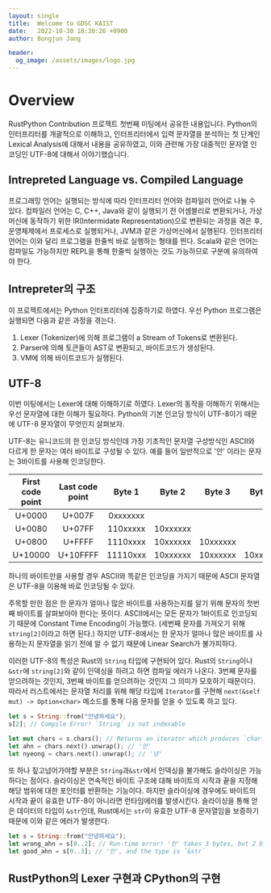 ```yaml
---
layout: single
title:  Welcome to GDSC KAIST
date:   2022-10-30 18:30:26 +0900
author: Bongjun Jang

header:
  og_image: /assets/images/logo.jpg
---
```


# Overview

RustPython Contribution 프로젝트 첫번째 미팅에서 공유한 내용입니다.
Python의 인터프리터를 개괄적으로 이해하고, 인터프리터에서 입력 문자열을 분석하는 첫 단계인
Lexical Analysis에 대해서 내용을 공유하였고, 이와 관련해 가장 대중적인 문자열 인코딩인 UTF-8에 대해서 이야기했습니다.

## Intrepreted Language vs. Compiled Language

프로그래밍 언어는 실행되는 방식에 따라 인터프리터 언어와 컴파일러 언어로 나눌 수 있다.
컴파일러 언어는 C, C++, Java와 같이 실행되기 전 어셈블리로 변환되거나, 가상머신에 동작하기 위한 IR(Intermidate Representation)으로 변환되는 과정을 겪은 후,
운영체제에서 프로세스로 실행되거나, JVM과 같은 가상머신에서 실행된다.
인터프리터 언어는 이와 달리 프로그램을 한줄씩 바로 실행하는 형태를 띈다.
Scala와 같은 언어는 컴파일도 가능하지만 REPL을 통해 한줄씩 실행하는 것도 가능하므로 구분에 유의하여야 한다.

## Intrepreter의 구조

이 프로젝트에서는 Python 인터프리터에 집중하기로 하였다.
우선 Python 프로그램은 실행되면 다음과 같은 과정을 겪는다.

1. Lexer (Tokenizer)에 의해 프로그램이 a Stream of Tokens로 변환된다.
2. Parser에 의해 토큰들이 AST로 변환되고, 바이트코드가 생성된다.
3. VM에 의해 바이트코드가 실행된다.

## UTF-8

이번 미팅에서는 Lexer에 대해 이해하기로 하였다.
Lexer의 동작을 이해하기 위해서는 우선 문자열에 대한 이해가 필요하다.
Python의 기본 인코딩 방식이 UTF-8이기 때문에 UTF-8 문자열이 무엇인지 살펴보자.

UTF-8는 유니코드의 한 인코딩 방식인데 가장 기초적인 문자열 구성방식인 ASCII와 다르게 한 문자는 여러 바이트로 구성될 수 있다.
예를 들어 일반적으로 '안' 이라는 문자는 3바이트를 사용해 인코딩한다.


| First code point | Last code point |  Byte 1  |  Byte 2  |  Byte 3  |  Byte 4  |
| :--------------: | :-------------: | :------: | :------: | :------: | :------: |
|      U+0000      |     U+007F      | 0xxxxxxx |
|      U+0080      |     U+07FF      | 110xxxxx | 10xxxxxx |
|      U+0800      |     U+FFFF      | 1110xxxx | 10xxxxxx | 10xxxxxx |
|     U+10000      |    U+10FFFF     | 11110xxx | 10xxxxxx | 10xxxxxx | 10xxxxxx |

하나의 바이트만을 사용할 경우 ASCII와 똑같은 인코딩을 가지기 때문에 ASCII 문자열은 UTF-8을 이용해 바로 인코딩될 수 있다.

주목할 만한 점은 한 문자가 얼마나 많은 바이트를 사용하는지를 알기 위해 문자의 첫번째 바이트를 살펴보아야 한다는 뜻이다.
ASCII에서는 모든 문자가 1바이트로 인코딩되기 때문에 Constant Time Encoding이 가능했다. (세번째 문자를 가져오기 위해 `string[2]`이라고 하면 된다.)
하지만 UTF-8에서는 한 문자가 얼마나 많은 바이트를 사용하는지 문자열을 읽기 전에 알 수 없기 때문에 Linear Search가 불가피하다.

이러한 UTF-8의 특성은 Rust의 `String` 타입에 구현되어 있다.
Rust의 `String`이나 `&str`에 `string[2]`와 같이 인덱싱을 하려고 하면 컴파일 에러가 나온다.
3번째 문자를 얻으려하는 것인지, 3번째 바이트를 얻으려하는 것인지 그 의미가 모호하기 때문이다.
따라서 러스트에서는 문자열 처리를 위해 해당 타입에 `Iterator`를 구현해 `next(&self mut) -> Option<char>` 메소드를 통해 다음 문자를 얻을 수 있도록 하고 있다.

```rust
let s = String::from("안녕하세요");
s[2]; // Compile Error! `String` is not indexable

let mut chars = s.chars(); // Returns an iterator which produces `char` every `next()` calls
let ahn = chars.next().unwrap(); // '안'
let nyeong = chars.next().unwrap(); // '녕'
```

또 하나 짚고넘어가야할 부분은 `String`과`&str`에서 인덱싱을 불가해도 슬라이싱은 가능하다는 점이다.
슬라이싱은 연속적인 바이트 구조에 대해 바이트의 시작과 끝을 지정해 해당 범위에 대한 포인터를 반환하는 기능이다.
하지만 슬라이싱에 경우에도 바이트의 시작과 끝이 유효한 UTF-8이 아니라면 런타임에러를 발생시킨다.
슬라이싱을 통해 얻은 데이터의 타입이 `&str`인데, Rust에서는 `str`이 유효한 UTF-8 문자열임을 보증하기 때문에 이와 같은 에러가 발생한다.

```rust
let s = String::from("안녕하세요");
let wrong_ahn = s[0..2]; // Run-time error! '안' takes 3 bytes, but 2 bytes specified in the slice
let good_ahn = s[0..3]; // '안', and the type is `&str`
```


## RustPython의 Lexer 구현과 CPython의 구현

